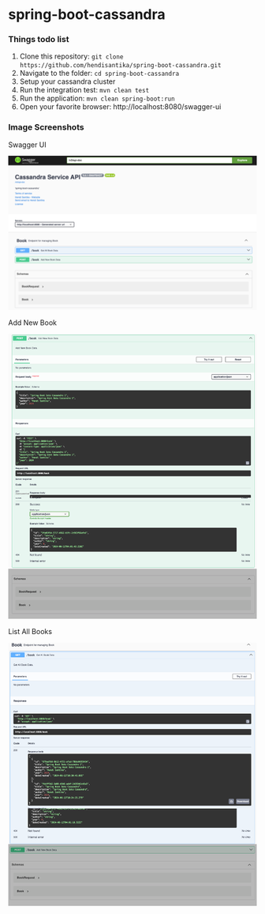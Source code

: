 # spring-boot-cassandra

### Things todo list

1. Clone this repository: `git clone https://github.com/hendisantika/spring-boot-cassandra.git`
2. Navigate to the folder: `cd spring-boot-cassandra`
3. Setup your cassandra cluster
4. Run the integration test: `mvn clean test`
5. Run the application: `mvn clean spring-boot:run`
6. Open your favorite browser: http://localhost:8080/swagger-ui

### Image Screenshots

Swagger UI

![Swagger UI](img/swagger.png "Swagger UI")

Add New Book

![Add New Book](img/add.png "Add New Book")

List All Books

![List All Books](img/list.png "List All Books")
